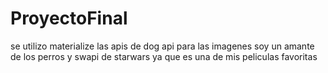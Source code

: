 # ProyectoFinal
se utilizo materialize las apis de dog api para las imagenes soy un amante de los perros y swapi de starwars ya que es una de mis peliculas favoritas
